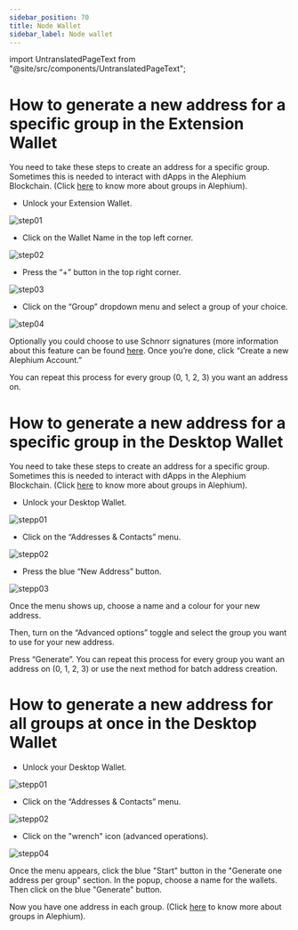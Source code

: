 ```yaml
---
sidebar_position: 70
title: Node Wallet
sidebar_label: Node wallet
---
```


import UntranslatedPageText from "@site/src/components/UntranslatedPageText";

# How to generate a new address for a specific group in the Extension Wallet

You need to take these steps to create an address for a specific group. Sometimes this is needed to interact with dApps in the Alephium Blockchain. (Click [here](https://twitter.com/alephium/status/1681307477961482241) to know more about groups in Alephium).

* Unlock your Extension Wallet.

![step01](https://github.com/alephium/docs/assets/88235023/efa34122-c996-4a5b-a1bc-a2c3d97b36bd)

* Click on the Wallet Name in the top left corner.
  
![step02](https://github.com/alephium/docs/assets/88235023/8c169719-ebe5-4556-a967-ffae987bc4c3)

* Press the “+” button in the top right corner.
  
![step03](https://github.com/alephium/docs/assets/88235023/a84a7019-d8b2-4045-9133-f10a115e3512)

* Click on the “Group” dropdown menu and select a group of your choice.
  
![step04](https://github.com/alephium/docs/assets/88235023/f3192c1e-9cf8-432b-9283-784c97ea3108)

Optionally you could choose to use Schnorr signatures (more information about this feature can be found [here](https://twitter.com/alephium/status/1648310494661595137). Once you’re done, click “Create a new Alephium Account.”

You can repeat this process for every group (0, 1, 2, 3) you want an address on.



# How to generate a new address for a specific group in the Desktop Wallet

You need to take these steps to create an address for a specific group. Sometimes this is needed to interact with dApps in the Alephium Blockchain. (Click [here](https://twitter.com/alephium/status/1681307477961482241) to know more about groups in Alephium).

* Unlock your Desktop Wallet.

![stepp01](https://github.com/alephium/docs/assets/88235023/549cf7e5-472d-40f9-82c3-95d55d87bd73)

* Click on the “Addresses & Contacts” menu.

![stepp02](https://github.com/alephium/docs/assets/88235023/fa500925-2282-4cbb-a4fe-8287f156fd05)

* Press the blue “New Address” button.

![stepp03](https://github.com/alephium/docs/assets/88235023/57595a9a-1588-43ff-a7cc-8d57b08e108f)

Once the menu shows up, choose a name and a colour for your new address.

Then, turn on the “Advanced options” toggle and select the group you want to use for your new address.

Press “Generate”. You can repeat this process for every group you want an address on (0, 1, 2, 3) or use the next method for batch address creation.

# How to generate a new address for all groups at once in the Desktop Wallet

* Unlock your Desktop Wallet.

![stepp01](https://github.com/alephium/docs/assets/88235023/549cf7e5-472d-40f9-82c3-95d55d87bd73)

* Click on the “Addresses & Contacts” menu.

![stepp02](https://github.com/alephium/docs/assets/88235023/fa500925-2282-4cbb-a4fe-8287f156fd05)

* Click on the "wrench" icon (advanced operations).

![stepp04](https://github.com/alephium/docs/assets/88235023/19999aec-b9dc-4b40-bb7b-3ee8dfab49cf)

Once the menu appears, click the blue "Start" button in the "Generate one address per group" section. In the popup, choose a name for the wallets. Then click on the blue "Generate" button.

Now you have one address in each group. (Click [here](https://twitter.com/alephium/status/1681307477961482241) to know more about groups in Alephium).
